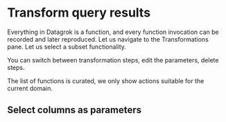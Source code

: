# Transform query results

Everything in Datagrok is a function, and every function invocation can be recorded and later
reproduced. Let us navigate to the Transformations pane. Let us select a subset functionality.

You can switch between transformation steps, edit the parameters, delete steps.

The list of functions is curated, we only show actions suitable for the current domain.

## Select columns as parameters

##   
